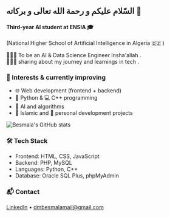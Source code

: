 ## السّلام عليكم و رحمة الله تعالى و بركاته 🤍

#### Third-year AI student at ENSIA 🎓 </br>
(National Higher School of Artificial Intelligence in Algeria 🇩🇿 ) </br>

👩🏻‍🎓 To be an AI & Data Science Engineer Insha'allah . </br>
👩🏻‍💻 sharing about my journey and learnings in tech .</br>

### 🧠 Interests & currently improving
- 🌐 Web development (frontend + backend)  
- 🐍 Python & 💻 C++ programming  
- 🧩 AI and algorithms  
- 🕌 Islamic and 📔 personal development projects


![Besmala's GitHub stats](https://github-readme-stats.vercel.app/api?username=besmala-codes&show_icons=true&theme=radical)


### 🛠️ Tech Stack
- Frontend: HTML, CSS, JavaScript  
- Backend: PHP, MySQL  
- Languages: Python, C++  
- Database: Oracle SQL Plus, phpMyAdmin


### 📬 Contact
[LinkedIn](www.linkedin.com/in/besmala-codes-b2a24a362) • dmbesmalamail@gmail.com
